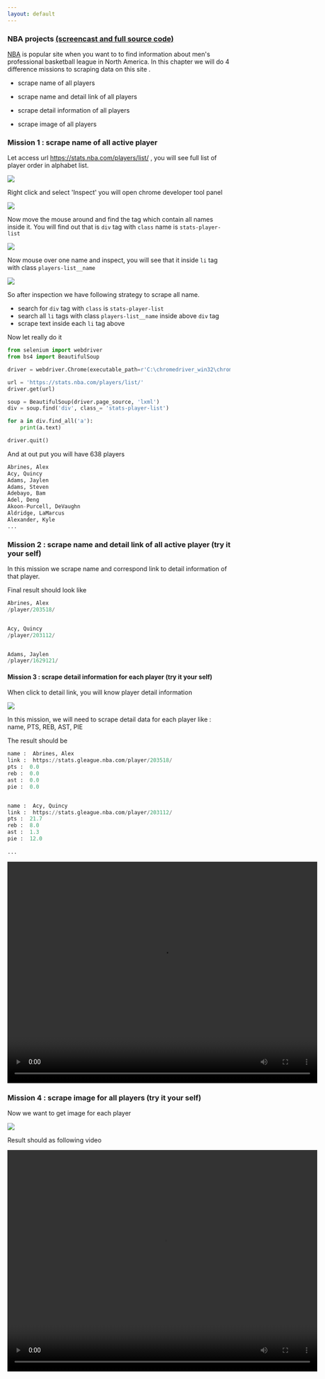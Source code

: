 ```yaml
---
layout: default
---
```


### NBA projects [(screencast and full source code)](https://www.udemy.com/course/python-master-web-scraping-course-doing-20-real-projects/?couponCode=MASTERWEBSCRAPING2)

[NBA](https://www.nba.com/) is popular site when you want to to find information about men's professional basketball league in North America. In this chapter we will do 4 difference missions to scraping data on this site .

* scrape name of all players

* scrape name and detail link of all players

* scrape detail information of all players

* scrape image of all players

### Mission 1 : scrape name of all active player

Let access url https://stats.nba.com/players/list/ , you will see full list of player order in alphabet list.

![](images/2019-07-30_20-57-57.jpg)



Right click and select 'Inspect' you will open chrome developer tool panel

![](images/2019-07-30_20-59-53.jpg)



Now move the mouse around and find the tag which contain all names inside it. You will find out that is `div` tag with `class` name is `stats-player-list`

![](images/2019-07-30_22-34-43.jpg)

Now mouse over one name and inspect, you will see that it inside `li` tag with class `players-list__name`

![](images/2019-07-30_22-44-45.jpg)

So after inspection we have following strategy to scrape all name.

* search for `div` tag with `class` is `stats-player-list`
* search all `li` tags with class `players-list__name` inside above `div` tag
* scrape text inside each `li` tag above

Now let really do it

```python
from selenium import webdriver
from bs4 import BeautifulSoup

driver = webdriver.Chrome(executable_path=r'C:\chromedriver_win32\chromedriver.exe')

url = 'https://stats.nba.com/players/list/'
driver.get(url)

soup = BeautifulSoup(driver.page_source, 'lxml')
div = soup.find('div', class_= 'stats-player-list')

for a in div.find_all('a'):
	print(a.text)

driver.quit()
```

And at out put you will have 638 players

```python
Abrines, Alex
Acy, Quincy
Adams, Jaylen
Adams, Steven
Adebayo, Bam
Adel, Deng
Akoon-Purcell, DeVaughn
Aldridge, LaMarcus
Alexander, Kyle
...
```



### Mission 2 : scrape name and detail link of all active player (try it your self)

In this mission we scrape name and correspond link to detail information of that player.

Final result should look like

```python
Abrines, Alex
/player/203518/


Acy, Quincy
/player/203112/


Adams, Jaylen
/player/1629121/
```



####  Mission 3 : scrape detail information for each player (try it your self)

When click to detail link, you will know player detail information

![](images/2019-07-30_23-41-26.jpg)



In this mission, we will need to scrape detail data for each player like : name, PTS, REB, AST, PIE

The result should be

```python
name :  Abrines, Alex
link :  https://stats.gleague.nba.com/player/203518/
pts :  0.0
reb :  0.0
ast :  0.0
pie :  0.0


name :  Acy, Quincy
link :  https://stats.gleague.nba.com/player/203112/
pts :  21.7
reb :  8.0
ast :  1.3
pie :  12.0
    
...
```

<video width="700" height="500" controls>  
    <source src="images/detail.mp4" type="video/mp4">
</video>





### Mission 4 : scrape image for all players (try it your self)

Now we want to get image for each player

![](images/2019-07-31_0-37-32.jpg)

Result should as following video



<video width="700" height="500" controls>  
    <source src="images/player_image.mp4" type="video/mp4">
</video>